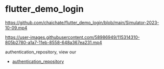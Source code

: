 # flutter_demo_login

https://github.com/chaichate/flutter_demo_login/blob/main/Simulator-2023-10-09.mp4

https://user-images.githubusercontent.com/58986949/115314310-805b2780-a1a7-11eb-8558-648a367ea231.mp4

authentication_repository, view our
- [authentication_repository](https://github.com/chaichate/flutter_demo_login/tree/main/packages/authentication_repository)

